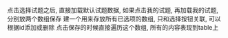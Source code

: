 点击选择试题之后, 直接加载默认试题数据, 
如果点击我的试题, 再加载我的试题, 分别放两个数组保存
建一个用来存放所有已选项的数组, 只和选择按钮关联, 可以根据id添加或删除
点击保存的时候直接遍历这个数组, 所有的内容表现到table上